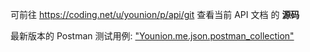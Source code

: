 可前往 https://coding.net/u/younion/p/api/git 查看当前 API 文档 的 **源码**

最新版本的 Postman 测试用例: ["Younion.me.json.postman_collection"](ref/Younion.me.json.postman_collection)
